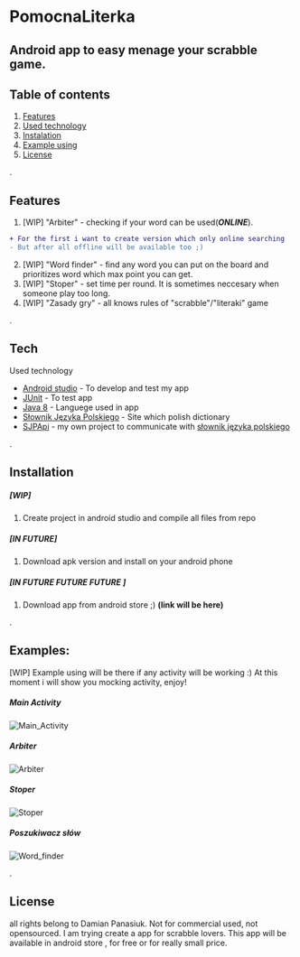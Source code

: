 # PomocnaLiterka
## Android app to easy menage your scrabble game.

## Table of contents
1. [ Features ](#fea)
2. [ Used technology ](#tech)
3. [ Instalation ](#instal)
4. [ Example using ](#example)
5. [ License ](#lic)

<a name="fea">.</a>
## Features

1. [WIP]  "Arbiter" - checking if your word can be used(***ONLINE***).
```diff
+ For the first i want to create version which only online searching
- But after all offline will be available too ;)
```
2. [WIP] "Word finder" - find any word you can put on the board and prioritizes word which max point you can get.
3.  [WIP] "Stoper" - set time per round. It is sometimes neccesary when someone play too long.
4. [WIP] "Zasady gry" - all knows rules of "scrabble"/"literaki" game

<a name="tech">.</a>
## Tech

Used technology

- [Android studio](https://developer.android.com/studio) - To develop and test my app
- [JUnit](https://junit.org/junit5/) - To test app
- [Java 8](https://java.com/pl/download/help/java8.html) - Languege used in app
- [Słownik Języka Polskiego](https://sjp.pl) - Site which polish dictionary
- [SJPApi](https://github.com/GHRik/SjpAPI) - my own project to communicate with [słownik języka polskiego](www.sjp.pl)

<a name="instal">.</a>
## Installation

##### [WIP]
1. Create project in android studio and compile all files from repo

##### [IN FUTURE]
1. Download apk version and install on your android phone

##### [IN FUTURE FUTURE FUTURE ]
1. Download app from android store ;) **(link will be here)**

<a name="examples">.</a>
## Examples:

[WIP] Example using will be there if any activity will be working :)
At this moment i will show you mocking activity, enjoy!

##### Main Activity
![Main_Activity](https://github.com/GHRik/PomocnaLiterka/blob/main/mockingPNG/main_activity.PNG?raw=true)

##### Arbiter
![Arbiter](https://github.com/GHRik/PomocnaLiterka/blob/main/mockingPNG/arbiter.PNG?raw=true)

##### Stoper
![Stoper](https://github.com/GHRik/PomocnaLiterka/blob/main/mockingPNG/stoper.PNG?raw=true)

##### Poszukiwacz słów
![Word_finder](https://github.com/GHRik/PomocnaLiterka/blob/main/mockingPNG/finder.PNG?raw=true)


<a name="lic">.</a>
## License
all rights belong to Damian Panasiuk. Not for commercial used, not opensourced.
I am trying create a app for scrabble lovers. This app will be available in android store , for free or for really small price.
